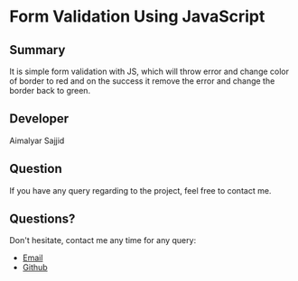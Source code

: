 # Form Validation Using JavaScript

## Summary
It is simple form validation with JS, which will throw error and change color of border to red and on the success it remove the error and change the border back to green.


## Developer
Aimalyar Sajjid

## Question
If you have any query regarding to the project, feel free to contact me.

## Questions?
Don't hesitate, contact me any time for any query:

- [Email](mailto:aimalyar2018@gmail.com)
- [Github](https://github.com/aimalyar-sajjid)
